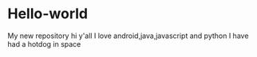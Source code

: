 # Hello-world
My  new repository
hi y'all
I love android,java,javascript and python
I have had a hotdog in space
